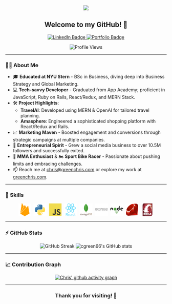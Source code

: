 <div align="center">
  
  <img src="https://media.giphy.com/media/v1.Y2lkPTc5MGI3NjExOHBraHg4aXBncTRwb25hOXdseWV4Z3c5cW12ejM2NXRodmgwNnV5MCZlcD12MV9naWZzX3NlYXJjaCZjdD1n/bGgsc5mWoryfgKBx1u/giphy.gif" width="200"/>
  
  ## Welcome to my GitHub! 👋
  
</div>

<div id="badges" align="center">
  <a href="https://www.linkedin.com/in/chrisgreenn">
    <img src="https://img.shields.io/badge/LinkedIn-blue?style=for-the-badge&logo=linkedin&logoColor=white" alt="LinkedIn Badge"/>
  </a>
  <a href="https://greenchris.com">
    <img src="https://img.shields.io/badge/Portfolio-green?style=for-the-badge&logo=About.me&logoColor=white" alt="Portfolio Badge"/>
  </a>
</div>

<div align="center">
  
  ![Profile Views](https://komarev.com/ghpvc/?username=cgreen66&style=flat-square&color=blue)
  
</div>

---

### 🙋‍♂️ About Me

- 🎓 **Educated at NYU Stern** - BSc in Business, diving deep into Business Strategy and Global Marketing.
- 💻 **Tech-savvy Developer** - Graduated from App Academy; proficient in JavaScript, Ruby on Rails, React/Redux, and MERN Stack.
- 🛠 **Project Highlights**:
  - **TravelAI**: Developed using MERN & OpenAI for tailored travel planning.
  - **Amasphere**: Engineered a sophisticated shopping platform with React/Redux and Rails.
- 📈 **Marketing Maven** - Boosted engagement and conversions through strategic campaigns at multiple companies.
- 🚀 **Entrepreneurial Spirit** - Grew a social media business to over 10.5M followers and successfully exited.
- 🤺 **MMA Enthusiast** & 🏍 **Sport Bike Racer** - Passionate about pushing limits and embracing challenges.
- 📫 Reach me at [chris@greenchris.com](mailto:chris@greenchris.com) or explore my work at [greenchris.com](https://greenchris.com).

---

### 🚀 Skills

<div align="center">
  
  <img src="https://github.com/devicons/devicon/blob/master/icons/firebase/firebase-plain.svg" title="Firebase" alt="Firebase" width="40" height="40"/>&nbsp;
  <img src="https://github.com/devicons/devicon/blob/master/icons/python/python-original.svg" title="Python" alt="Python" width="40" height="40"/>&nbsp;
  <img src="https://github.com/devicons/devicon/blob/master/icons/javascript/javascript-original.svg" title="JavaScript" alt="JavaScript" width="40" height="40"/>&nbsp;
  <img src="https://github.com/devicons/devicon/blob/master/icons/react/react-original-wordmark.svg" title="React" alt="React" width="40" height="40"/>&nbsp;
  <img src="https://github.com/devicons/devicon/blob/master/icons/mongodb/mongodb-original-wordmark.svg" title="MongoDB" alt="MongoDB" width="40" height="40"/>&nbsp;
  <img src="https://github.com/devicons/devicon/blob/master/icons/express/express-original-wordmark.svg" title="Express.js" alt="Express.js" width="40" height="40"/>&nbsp;
  <img src="https://github.com/devicons/devicon/blob/master/icons/nodejs/nodejs-original-wordmark.svg" title="Node.js" alt="Node.js" width="40" height="40"/>&nbsp;
  <img src="https://github.com/devicons/devicon/blob/master/icons/ruby/ruby-original.svg" title="Ruby" alt="Ruby" width="40" height="40"/>&nbsp;
  <img src="https://github.com/devicons/devicon/blob/master/icons/rails/rails-original-wordmark.svg" title="Ruby on Rails" alt="Ruby on Rails" width="40" height="40"/>
  
</div>

---

### ⚡ GitHub Stats

<div align="center">
  
![GitHub Streak](http://github-readme-streak-stats.herokuapp.com?user=cgreen66&theme=dark&background=000000)
![cgreen66's GitHub stats](https://github-readme-stats.vercel.app/api?username=cgreen66&show_icons=true&theme=radical)

</div>

---

### 📈 Contribution Graph

<div align="center">
  
[![Chris' github activity graph](https://github-readme-activity-graph.vercel.app/graph?username=cgreen66&theme=dracula)](https://github.com/cgreen66/github-readme-activity-graph)

</div>

---

<div align="center">
  
### Thank you for visiting! 🌟

</div>
